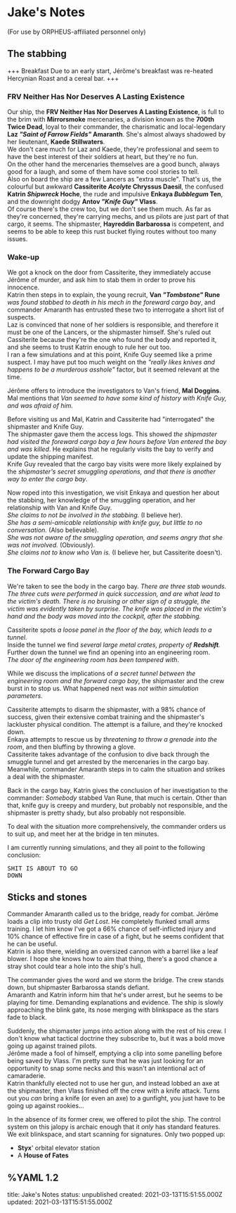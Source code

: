 # Jake's Notes
(For use by ORPHEUS-affiliated personnel only)

## The stabbing
+++ Breakfast
Due to an early start, Jérôme's breakfast was re-heated Hercynian Roast and a cereal bar.
+++

### FRV Neither Has Nor Deserves A Lasting Existence
Our ship, the **FRV Neither Has Nor Deserves A Lasting Existence**, is full to the brim with **Mirrorsmoke** mercenaries, a division known as the **700th Twice Dead**, loyal to their commander, the charismatic and local-legendary **Laz *"Saint of Farrow Fields"* Amaranth**. She's almost always shadowed by her lieutenant, **Kaede Stillwaters**.  
We don't care much for Laz and Kaede, they're professional and seem to have the best interest of their soldiers at heart, but they're no fun.  
On the other hand the mercenaries themselves are a good bunch, always good for a laugh, and some of them have some cool stories to tell.  
Also on board the ship are a few Lancers as "extra muscle". That's <span class="horus">us</span>, the colourful but awkward **Cassiterite *Acolyte* Chryssus Daesil**, the confused **Katrin *Shipwreck* Hoche**, the rude and impulsive **Enkaya *Bubblegum* Ten**, and the downright dodgy **Antov *"Knife Guy"* Vlass**.  
Of course there's the crew too, but we don't see them much. As far as they're concerned, they're carrying mechs, and us pilots are just part of that cargo, it seems. The shipmaster, **Hayreddin Barbarossa** is competent, and seems to be able to keep this rust bucket flying routes without too many issues.

### Wake-up
We got a knock on the door from Cassiterite, they immediately accuse Jérôme of murder, and ask him to stab them in order to prove his innocence.  
Katrin then steps in to explain, the young recruit, **Van *"Tombstone"* Rune** *was found stabbed to death in his mech in the foreward cargo bay*, and commander Amaranth has entrusted these two to interrogate a short list of suspects.  
Laz is convinced that none of her soldiers is responsible, and therefore it must be one of the Lancers, or the shipmaster himself. She's ruled out Cassiterite because they're the one who found the body and reported it, and she seems to trust Katrin enough to rule her out too.  
I ran a few simulations and at this point, Knife Guy seemed like a prime suspect. I may have put too much weight on the *"really likes knives and happens to be a murderous asshole"* factor, but it seemed relevant at the time.

Jérôme offers to introduce the investigators to Van's friend, **Mal Doggins**. Mal mentions that *Van seemed to have some kind of history with Knife Guy, and was afraid of him.*  

Before visiting us and Mal, Katrin and Cassiterite had "interrogated" the shipmaster and Knife Guy.  
The shipmaster gave them the access logs. This showed *the shipmaster had visited the foreward cargo bay a few hours before Van entered the bay and was killed*. He explains that he regularly visits the bay to verify and update the shipping manifest.  
Knife Guy revealed that the cargo bay visits were more likely explained by the *shipmaster's secret smuggling operations, and that there is another way to enter the cargo bay*.  

Now roped into this investigation, we visit Enkaya and question her about the stabbing, her knowledge of the smuggling operation, and her relationship with Van and Knife Guy.  
*She claims to not be involved in the stabbing.* (I believe her).  
*She has a semi-amicable relationship with knife guy, but little to no conversation.* (Also believable).  
*She was not aware of the smuggling operation, and seems angry that she was not involved.* (Obviously).  
*She claims not to know who Van is.* (I believe her, but Cassiterite doesn't).  

### The Forward Cargo Bay
We're taken to see the body in the cargo bay. *There are three stab wounds. The three cuts were performed in quick succession, and are what lead to the victim's death. There is no bruising or other sign of a struggle, the victim was evidently taken by surprise. The knife was placed in the victim's hand and the body was moved into the cockpit, after the stabbing.*  

Cassiterite spots *a loose panel in the floor of the bay, which leads to a tunnel.*  
Inside the tunnel we find *several large metal crates, property of **Redshift**.*  
Further down the tunnel we find an opening into an engineering room.  
*The door of the engineering room has been tampered with*.  

While we discuss the implications of *a secret tunnel between the engineering room and the forward cargo bay*, the shipmaster and the crew burst in to stop us. What happened next was *not within simulation parameters*.  

Cassiterite attempts to disarm the shipmaster, with a 98% chance of success, given their extensive combat training and the shipmaster's lackluster physical condition. The attempt is a failure, and they're knocked down.  
Enkaya attempts to rescue us by *threatening to throw a grenade into the room*, and then bluffing by throwing a glove.  
Cassiterite takes advantage of the confusion to dive back through the smuggle tunnel and get arrested by the mercenaries in the cargo bay.  
Meanwhile, commander Amaranth steps in to calm the situation and strikes a deal with the shipmaster.  

Back in the cargo bay, Katrin gives the conclusion of her investigation to the commander: *Somebody* stabbed Van Rune, that much is certain. Other than that, knife guy is creepy and murdery, but probably not responsible, and the shipmaster is pretty shady, but also probably not responsible.  

To deal with the situation more comprehensively, the commander orders us to suit up, and meet her at the bridge in ten minutes.  

I am currently running simulations, and they all point to the following conclusion: <pre class="horus">SHIT IS ABOUT TO GO DOWN</pre>


## Sticks and stones

Commander Amaranth called us to the bridge, ready for combat. Jérôme loads a clip into trusty old *Get Lost*. He completely flunked small arms training. I let him know I've got a 66% chance of self-inflicted injury and 10% chance of effective fire in case of a fight, but he seems confident that he can be useful.  
Katrin is also there, wielding an oversized cannon with a barrel like a leaf blower. I hope she knows how to aim that thing, there's a good chance a stray shot could tear a hole into the ship's hull.  

The commander gives the word and we storm the bridge. The crew stands down, but shipmaster Barbarossa stands defiant.  
Amaranth and Katrin inform him that he's under arrest, but he seems to be playing for time. Demanding explanations and evidence. The ship is slowly approaching the blink gate, its nose merging with blinkspace as the stars fade to black.  

Suddenly, the shipmaster jumps into action along with the rest of his crew. I don't know what tactical doctrine they subscribe to, but it was a bold move going up against trained pilots.  
Jérôme made a fool of himself, emptying a clip into some panelling before being saved by Vlass. I'm pretty sure that he was just looking for an opportunity to snap some necks and this wasn't an intentional act of camaraderie.  
Katrin thankfully elected not to use her gun, and instead lobbed an axe at the shipmaster, then Vlass finished off the crew with a knife attack. Turns out you *can* bring a knife (or even an axe) to a gunfight, you just have to be going up against rookies…  

In the absence of its former crew, we offered to pilot the ship. The control system on this jalopy is archaic enough that it *only* has standard features.  
We exit blinkspace, and start scanning for signatures. Only two popped up:  
* **Styx**' orbital elevator station
* A **House of Fates**

%YAML 1.2
---
title: Jake's Notes
status: unpublished
created: 2021-03-13T15:51:55.000Z
updated: 2021-03-13T15:51:55.000Z
